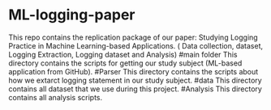 # ML-logging-paper
This repo contains the replication package of our paper: Studying Logging Practice in Machine
Learning-based Applications. ( Data collection, dataset, Logging Extraction, Logging dataset and Analysis)
#main folder
This directory contains the scripts for getting our study subject (ML-based application from GitHub).
#Parser
This directory contains the scripts about how we extarct logging statement in our study subject.
#data
This directory contains all dataset that we use during this project.
#Analysis
This directory contains all analysis scripts.
